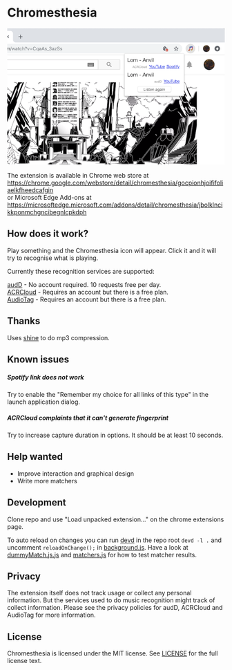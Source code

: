 # Chromesthesia

![](assets/demo.png)

The extension is available in Chrome web store at 
https://chrome.google.com/webstore/detail/chromesthesia/gocpionhjoififoliaelkfheedcafgin  
or Microsoft Edge Add-ons at  
https://microsoftedge.microsoft.com/addons/detail/chromesthesia/jbolklncikkponmchgncibegnlcpkdph

## How does it work?

Play something and the Chromesthesia icon will appear.
Click it and it will try to recognise what is playing.

Currently these recognition services are supported:

[audD](https://audd.io) - No account required. 10 requests free per day.  
[ACRCloud](https://www.acrcloud.com) - Requires an account but there is a
free plan.  
[AudioTag](https://audiotag.info) - Requires an account but there is a
free plan.

## Thanks

Uses [shine](https://github.com/toots/shine) to do mp3 compression.

## Known issues

##### Spotify link does not work

Try to enable the "Remember my choice for all links of this type" in the
launch application dialog.

##### ACRCloud complaints that it can't generate fingerprint

Try to increase capture duration in options. It should be at least 10 seconds.

## Help wanted

- Improve interaction and graphical design
- Write more matchers

## Development

Clone repo and use "Load unpacked extension..." on the chrome extensions page.

To auto reload on changes you can run [devd](https://github.com/cortesi/devd) in
the repo root `devd -l .` and uncomment `reloadOnChange();` in [background.js](src/background.js).
Have a look at [dummyMatch.js.js](src/dummyMatch.js) and
[matchers.js](src/matchers.js) for how to test matcher results.

## Privacy

The extension itself does not track usage or collect any personal information. But the services
used to do music recognition might track of collect information. Please see the privacy
policies for audD, ACRCloud and AudioTag for more information.

## License

Chromesthesia is licensed under the MIT license. See [LICENSE](LICENSE) for the
full license text.
